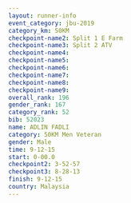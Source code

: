 ```yaml
---
layout: runner-info 
event_category: jbu-2019 
category_km: 50KM 
checkpoint-name2: Split 1 E Farm 
checkpoint-name3: Split 2 ATV 
checkpoint-name4: 
checkpoint-name5: 
checkpoint-name6: 
checkpoint-name7: 
checkpoint-name8: 
checkpoint-name9: 
overall_rank: 196
gender_rank: 167
category_rank: 52
bib: 52023
name: ADLIN FADLI
category: 50KM Men Veteran
gender: Male
time: 9-12-15
start: 0-00.0
checkpoint2: 3-52-57
checkpoint3: 8-28-13
finish: 9-12-15
country: Malaysia
---
```

